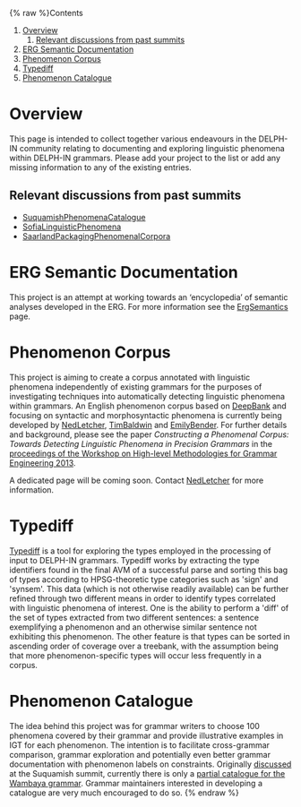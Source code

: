 {% raw %}Contents

1. [Overview](../PhenomenaTop#Overview)
   1. [Relevant discussions from past
summits](../PhenomenaTop#Relevant_discussions_from_past_summits)
2. [ERG Semantic Documentation](../PhenomenaTop#ERG_Semantic_Documentation)
3. [Phenomenon Corpus](../PhenomenaTop#Phenomenon_Corpus)
4. [Typediff](../PhenomenaTop#Typediff)
5. [Phenomenon Catalogue](../PhenomenaTop#Phenomenon_Catalogue)

# Overview

This page is intended to collect together various endeavours in the
DELPH-IN community relating to documenting and exploring linguistic
phenomena within DELPH-IN grammars. Please add your project to the list
or add any missing information to any of the existing entries.

## Relevant discussions from past summits

- [SuquamishPhenomenaCatalogue](https://blog.inductorsoftware.com/docsproto/summits/SuquamishPhenomenaCatalogue)
- [SofiaLinguisticPhenomena](https://blog.inductorsoftware.com/docsproto/summits/SofiaLinguisticPhenomena)
- [SaarlandPackagingPhenomenalCorpora](https://blog.inductorsoftware.com/docsproto/summits/SaarlandPackagingPhenomenalCorpora)

# ERG Semantic Documentation

This project is an attempt at working towards an ‘encyclopedia’ of
semantic analyses developed in the ERG. For more information see the
[ErgSemantics](https://blog.inductorsoftware.com/docsproto/erg/ErgSemantics) page.

# Phenomenon Corpus

This project is aiming to create a corpus annotated with linguistic
phenomena independently of existing grammars for the purposes of
investigating techniques into automatically detecting linguistic
phenomena within grammars. An English phenomenon corpus based on
[DeepBank](../DeepBank) and focusing on syntactic and morphosyntactic
phenomena is currently being developed by [NedLetcher](https://blog.inductorsoftware.com/docsproto/summits/NedLetcher),
[TimBaldwin](https://blog.inductorsoftware.com/docsproto/summits/TimBaldwin) and [EmilyBender](https://blog.inductorsoftware.com/docsproto/summits/EmilyBender). For further
details and background, please see the paper *Constructing a Phenomenal
Corpus: Towards Detecting Linguistic Phenomena in Precision Grammars* in
the [proceedings of the Workshop on High-level Methodologies for Grammar
Engineering
2013](https://www.univ-orleans.fr/lifo/evenements/HMGE13/proceedings_HMGE13.pdf).

A dedicated page will be coming soon. Contact [NedLetcher](https://blog.inductorsoftware.com/docsproto/summits/NedLetcher)
for more information.

# Typediff

[Typediff](../TypediffTop) is a tool for exploring the types employed in
the processing of input to DELPH-IN grammars. Typediff works by
extracting the type identifiers found in the final AVM of a successful
parse and sorting this bag of types according to HPSG-theoretic type
categories such as 'sign' and 'synsem'. This data (which is not
otherwise readily available) can be further refined through two
different means in order to identify types correlated with linguistic
phenomena of interest. One is the ability to perform a 'diff' of the set
of types extracted from two different sentences: a sentence exemplifying
a phenomenon and an otherwise similar sentence not exhibiting this
phenomenon. The other feature is that types can be sorted in ascending
order of coverage over a treebank, with the assumption being that more
phenomenon-specific types will occur less frequently in a corpus.

# Phenomenon Catalogue

The idea behind this project was for grammar writers to choose 100
phenomena covered by their grammar and provide illustrative examples in
IGT for each phenomenon. The intention is to facilitate cross-grammar
comparison, grammar exploration and potentially even better grammar
documentation with phenomenon labels on constraints. Originally
[discussed](https://blog.inductorsoftware.com/docsproto/summits/SuquamishPhenomenaCatalogue) at the Suquamish summit,
currently there is only a [partial catalogue for the Wambaya
grammar](https://blog.inductorsoftware.com/docsproto/summits/WambayaPhenomenaCatalogue). Grammar maintainers interested in
developing a catalogue are very much encouraged to do so.
<update date omitted for speed>{% endraw %}